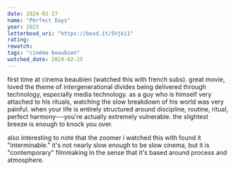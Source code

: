 ```yaml
---
date: 2024-02-27
name: "Perfect Days"
year: 2023
letterboxd_uri: "https://boxd.it/5Vjki1"
rating: 
rewatch: 
tags: "cinéma beaubien"
watched_date: 2024-02-25
---
```


first time at cinema beaubien (watched this with french subs). great movie, loved the theme of intergenerational divides being delivered through technology, especially media technology. as a guy who is himself very attached to his rituals, watching the slow breakdown of his world was very painful. when your life is entirely structured around discipline, routine, ritual, perfect harmony---you're actually extremely vulnerable. the slightest breeze is enough to knock you over.

also interesting to note that the zoomer i watched this with found it "interminable." it's not nearly slow enough to be slow cinema, but it is "contemporary" filmmaking in the sense that it's based around process and atmosphere. 

